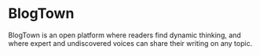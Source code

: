 # BlogTown
BlogTown is an open platform where readers find dynamic thinking, and where expert and undiscovered voices can share their writing on any topic.
